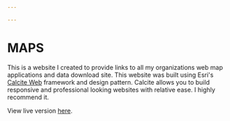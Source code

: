 ```yaml
---

---
```


# MAPS
This is a website I created to provide links to all my organizations web map applications and data download site.  This website was built using Esri's [Calcite Web](http://esri.github.io/calcite-web/) framework and design pattern. Calcite allows you to build responsive and professional looking websites with relative ease.  I highly recommend it.

View live version [here](https://gis.lrwu.com/maps).









### 



